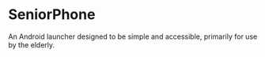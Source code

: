 # SeniorPhone
An Android launcher designed to be simple and accessible, primarily for use by the elderly.
